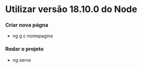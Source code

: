 # Utilizar versão 18.10.0 do Node

### Criar nova págna
 - ng g c nomepagina

### Rodar o projeto
 - ng serve
